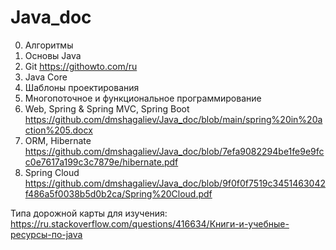 # Java_doc
0.  Алгоритмы
1.	Основы Java
2.	Git https://githowto.com/ru
3.	Java Core
4.	Шаблоны проектирования
5.	Многопоточное и функциональное программирование
6.	Web, Spring & Spring MVC, Spring Boot https://github.com/dmshagaliev/Java_doc/blob/main/spring%20in%20action%205.docx
7.	ORM, Hibernate https://github.com/dmshagaliev/Java_doc/blob/7efa9082294be1fe9e9fcc0e7617a199c3c7879e/hibernate.pdf
8.	Spring Cloud https://github.com/dmshagaliev/Java_doc/blob/9f0f0f7519c3451463042f486a5f0038b5d0b2ca/Spring%20Cloud.pdf

Типа дорожной карты для изучения:
https://ru.stackoverflow.com/questions/416634/Книги-и-учебные-ресурсы-по-java
